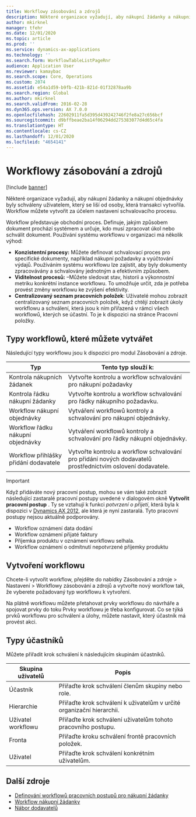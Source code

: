```yaml
---
title: Workflowy zásobování a zdrojů
description: Některé organizace vyžadují, aby nákupní žádanky a nákupní objednávky byly schváleny uživatelem, který se liší od osoby, která transakci vytvořila. Workflow můžete vytvořit za účelem nastavení schvalovacího procesu.
author: mkirknel
manager: tfehr
ms.date: 12/01/2020
ms.topic: article
ms.prod: ''
ms.service: dynamics-ax-applications
ms.technology: ''
ms.search.form: WorkflowTableListPageRnr
audience: Application User
ms.reviewer: kamaybac
ms.search.scope: Core, Operations
ms.custom: 2074
ms.assetid: e54a1d59-b9fb-421b-821d-01f32878aa9b
ms.search.region: Global
ms.author: mkirknel
ms.search.validFrom: 2016-02-28
ms.dyn365.ops.version: AX 7.0.0
ms.openlocfilehash: 22602911fa5d395d439242746f2fe8a27c656bcf
ms.sourcegitcommit: d9bffbeae2ba14f06294dd275383077d4d65c4fa
ms.translationtype: HT
ms.contentlocale: cs-CZ
ms.lasthandoff: 12/01/2020
ms.locfileid: "4654141"
---
```

# <a name="procurement-and-sourcing-workflows"></a>Workflowy zásobování a zdrojů

[!include [banner](../includes/banner.md)]

Některé organizace vyžadují, aby nákupní žádanky a nákupní objednávky byly schváleny uživatelem, který se liší od osoby, která transakci vytvořila. Workflow můžete vytvořit za účelem nastavení schvalovacího procesu.

Workflow představuje obchodní proces. Definuje, jakým způsobem dokument prochází systémem a určuje, kdo musí zpracovat úkol nebo schválit dokument. Používání systému workflowu v organizaci má několik výhod:

- **Konzistentní procesy:** Můžete definovat schvalovací proces pro specifické dokumenty, například nákupní požadavky a vyúčtování výdajů. Používáním systému workflowu lze zajistit, aby byly dokumenty zpracovávány a schvalovány jednotným a efektivním způsobem.
- **Viditelnost procesů:** –Můžete sledovat stav, historii a výkonnostní metriku konkrétní instance workflowu. To umožňuje určit, zda je potřeba provést změny workflowu ke zvýšení efektivity.
- **Centralizovaný seznam pracovních položek**: Uživatelé mohou zobrazit centralizovaný seznam pracovních položek, když chtějí zobrazit úkoly workflowu a schválení, která jsou k nim přiřazená v rámci všech workflowů, kterých se účastní. To je k dispozici na stránce Pracovní položky.

## <a name="the-types-of-workflows-that-you-can-create"></a> Typy workflowů, které můžete vytvářet

Následující typy workflowu jsou k dispozici pro modul Zásobování a zdroje.

| Typ | Tento typ slouží k: |
|---|---|
| Kontrola nákupních žádanek | Vytvořte kontrolu a workflow schvalování pro nákupní požadavky |
| Kontrola řádku nákupní žádanky | Vytvořte kontrolu a workflow schvalování pro řádky nákupního požadavku. |
| Workflow nákupní objednávky | Vytváření workflowů kontroly a schvalování pro nákupní objednávky. |
| Workflow řádku nákupní objednávky | Vytváření workflowů kontroly a schvalování pro řádky nákupní objednávky. |
| Workflow přihlášky přidání dodavatele | Vytvořte kontrolu a workflow schvalování pro přidání nových dodavatelů prostřednictvím oslovení dodavatele. |

> [!IMPORTANT]
> Když přidáváte nový pracovní postup, mohou se vám také zobrazit následující zastaralé pracovní postupy uvedené v dialogovém okně **Vytvořit pracovní postup** . Ty se vztahují k funkci *potvrzení o přijetí*, která byla k dispozici v [Dynamics AX 2012](https://docs.microsoft.com/dynamicsax-2012/appuser-itpro/set-up-procurement-and-sourcing-workflows), ale která je nyní zastaralá. Tyto pracovní postupy nejsou aktuálně podporovány.
> 
> - Workflow oznámení data dodání
> - Workflow oznámení přijaté faktury
> - Příjemka produktu v oznámení workflowu selhala.
> - Workflow oznámení o odmítnutí nepotvrzené příjemky produktu

## <a name="creating-a-workflow"></a>Vytvoření workflowu

Chcete-li vytvořit workflow, přejděte do nabídky Zásobování a zdroje &gt; Nastavení &gt; Workflowy zásobování a zdrojů a vytvořte nový workflow tak, že vyberete požadovaný typ workflowu k vytvoření. 

Na plátně workflowu můžete přetahovat prvky workflowu do návrháře a spojovat prvky do toku Prvky workflowu je třeba konfigurovat. Co se týká prvků workflowu pro schválení a úlohy, můžete nastavit, který účastník má provést akci.

## <a name="types-of-participants"></a>Typy účastníků

Můžete přiřadit krok schválení k následujícím skupinám účastníků.

| Skupina uživatelů | Popis |
|---|---|
| Účastník | Přiřaďte krok schválení členům skupiny nebo role. |
| Hierarchie | Přiřaďte krok schválení k uživatelům v určité organizační hierarchii. |
| Uživatel workflowu | Přiřaďte krok schválení uživatelům tohoto pracovního postupu. |
| Fronta | Přiřaďte kroku schválení frontě pracovních položek. |
| Uživatel | Přiřaďte krok schválení konkrétním uživatelům. |

## <a name="additional-resources"></a>Další zdroje

- [Definování workflowů pracovních postupů pro nákupní žádanky](https://www.microsoft.com/download/details.aspx?id=101821)
- [Workflow nákupní žádanky](purchase-requisitions-workflow.md)
- [Nábor dodavatelů](vendor-onboarding.md)

